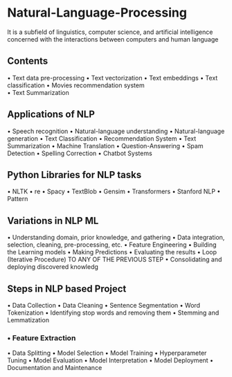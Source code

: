 # Natural-Language-Processing
 It is a subfield of  linguistics, computer science, and artificial  intelligence concerned with the interactions between  computers and human language
 ## Contents
 • Text data pre-processing
 • Text vectorization 
• Text embeddings
 • Text classification 
• Movies recommendation system  
• Text Summarization
## Applications of NLP
 • Speech recognition
 • Natural-language understanding
 • Natural-language generation
 • Text Classification
 • Recommendation System
 • Text Summarization
 • Machine Translation
 • Question-Answering
 • Spam Detection
 • Spelling Correction
 • Chatbot Systems

## Python Libraries for NLP tasks
 • NLTK
 • re
 • Spacy
 • TextBlob
 • Gensim
 • Transformers
 • Stanford NLP
 • Pattern

 ## Variations in NLP ML 
• Understanding domain, prior knowledge, and gathering
 • Data integration, selection, cleaning, pre-processing, etc.
 • Feature Engineering
 • Building the Learning models
 • Making Predictions
 • Evaluating the results
 • Loop (Iterative Procedure) TO ANY OF THE PREVIOUS STEP
 • Consolidating and deploying discovered knowledg

## Steps in NLP based Project
 • Data Collection
 • Data Cleaning
 • Sentence Segmentation
 • Word Tokenization
 • Identifying stop words and removing them
 • Stemming and Lemmatization
### • Feature Extraction
 • Data Splitting
 • Model Selection
 • Model Training
 • Hyperparameter Tuning
 • Model Evaluation 
• Model Interpretation
 • Model Deployment
 • Documentation and Maintenance
